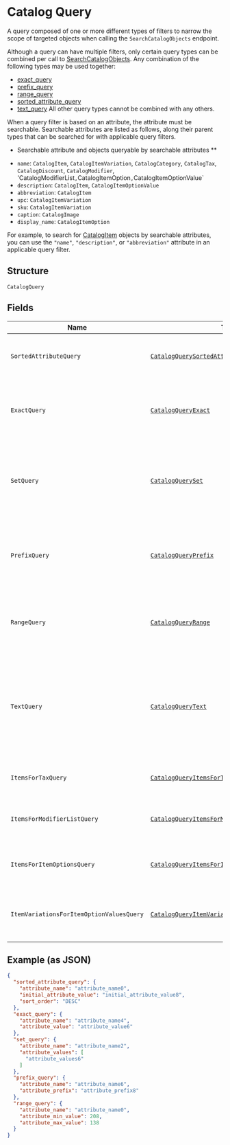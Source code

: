 
# Catalog Query

A query composed of one or more different types of filters to narrow the scope of targeted objects when calling the `SearchCatalogObjects` endpoint.

Although a query can have multiple filters, only certain query types can be combined per call to [SearchCatalogObjects](#endpoint-Catalog-SearchCatalogObjects).
Any combination of the following types may be used together:

- [exact_query](#type-CatalogExactQuery)
- [prefix_query](#type-CatalogPrefixQuery)
- [range_query](#type-CatalogRangeQuery)
- [sorted_attribute_query](#type-CatalogSortedAttribute)
- [text_query](#type-CatalogTextQuery)
  All other query types cannot be combined with any others.

When a query filter is based on an attribute, the attribute must be searchable.
Searchable attributes are listed as follows, along their parent types that can be searched for with applicable query filters.

* Searchable attribute and objects queryable by searchable attributes **

- `name`:  `CatalogItem`, `CatalogItemVariation`, `CatalogCategory`, `CatalogTax`, `CatalogDiscount`, `CatalogModifier`, 'CatalogModifierList`,`CatalogItemOption`,`CatalogItemOptionValue`
- `description`: `CatalogItem`, `CatalogItemOptionValue`
- `abbreviation`: `CatalogItem`
- `upc`: `CatalogItemVariation`
- `sku`: `CatalogItemVariation`
- `caption`: `CatalogImage`
- `display_name`: `CatalogItemOption`

For example, to search for [CatalogItem](#type-CatalogItem) objects by searchable attributes, you can use
the `"name"`, `"description"`, or `"abbreviation"` attribute in an applicable query filter.

## Structure

`CatalogQuery`

## Fields

| Name | Type | Tags | Description | Getter |
|  --- | --- | --- | --- | --- |
| `SortedAttributeQuery` | [`CatalogQuerySortedAttribute`](/doc/models/catalog-query-sorted-attribute.md) | Optional | The query expression to specify the key to sort search results. | CatalogQuerySortedAttribute getSortedAttributeQuery() |
| `ExactQuery` | [`CatalogQueryExact`](/doc/models/catalog-query-exact.md) | Optional | The query filter to return the search result by exact match of the specified attribute name and value. | CatalogQueryExact getExactQuery() |
| `SetQuery` | [`CatalogQuerySet`](/doc/models/catalog-query-set.md) | Optional | The query filter to return the search result(s) by exact match of the specified `attribute_name` and any of<br>the `attribute_values`. | CatalogQuerySet getSetQuery() |
| `PrefixQuery` | [`CatalogQueryPrefix`](/doc/models/catalog-query-prefix.md) | Optional | The query filter to return the search result whose named attribute values are prefixed by the specified attribute value. | CatalogQueryPrefix getPrefixQuery() |
| `RangeQuery` | [`CatalogQueryRange`](/doc/models/catalog-query-range.md) | Optional | The query filter to return the search result whose named attribute values fall between the specified range. | CatalogQueryRange getRangeQuery() |
| `TextQuery` | [`CatalogQueryText`](/doc/models/catalog-query-text.md) | Optional | The query filter to return the search result whose searchable attribute values contain all of the specified keywords or tokens, independent of the token order or case. | CatalogQueryText getTextQuery() |
| `ItemsForTaxQuery` | [`CatalogQueryItemsForTax`](/doc/models/catalog-query-items-for-tax.md) | Optional | The query filter to return the items containing the specified tax IDs. | CatalogQueryItemsForTax getItemsForTaxQuery() |
| `ItemsForModifierListQuery` | [`CatalogQueryItemsForModifierList`](/doc/models/catalog-query-items-for-modifier-list.md) | Optional | The query filter to return the items containing the specified modifier list IDs. | CatalogQueryItemsForModifierList getItemsForModifierListQuery() |
| `ItemsForItemOptionsQuery` | [`CatalogQueryItemsForItemOptions`](/doc/models/catalog-query-items-for-item-options.md) | Optional | The query filter to return the items containing the specified item option IDs. | CatalogQueryItemsForItemOptions getItemsForItemOptionsQuery() |
| `ItemVariationsForItemOptionValuesQuery` | [`CatalogQueryItemVariationsForItemOptionValues`](/doc/models/catalog-query-item-variations-for-item-option-values.md) | Optional | The query filter to return the item variations containing the specified item option value IDs. | CatalogQueryItemVariationsForItemOptionValues getItemVariationsForItemOptionValuesQuery() |

## Example (as JSON)

```json
{
  "sorted_attribute_query": {
    "attribute_name": "attribute_name0",
    "initial_attribute_value": "initial_attribute_value8",
    "sort_order": "DESC"
  },
  "exact_query": {
    "attribute_name": "attribute_name4",
    "attribute_value": "attribute_value6"
  },
  "set_query": {
    "attribute_name": "attribute_name2",
    "attribute_values": [
      "attribute_values6"
    ]
  },
  "prefix_query": {
    "attribute_name": "attribute_name6",
    "attribute_prefix": "attribute_prefix8"
  },
  "range_query": {
    "attribute_name": "attribute_name0",
    "attribute_min_value": 208,
    "attribute_max_value": 138
  }
}
```

